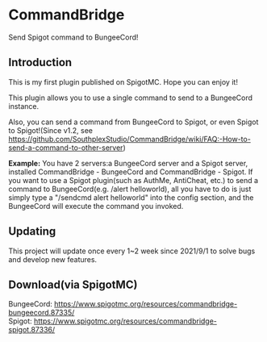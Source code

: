 # CommandBridge
Send Spigot command to BungeeCord!

## Introduction
This is my first plugin published on SpigotMC. Hope you can enjoy it!

This plugin allows you to use a single command to send to a BungeeCord instance.

Also, you can send a command from BungeeCord to Spigot, or even Spigot to Spigot!(Since v1.2, see https://github.com/SouthplexStudio/CommandBridge/wiki/FAQ:-How-to-send-a-command-to-other-server)

__Example:__
You have 2 servers:a BungeeCord server and a Spigot server, installed CommandBridge - BungeeCord and CommandBridge - Spigot.
If you want to use a Spigot plugin(such as AuthMe, AntiCheat, etc.) to send a command to BungeeCord(e.g. /alert helloworld), all you have to do is just simply type a "/sendcmd alert helloworld" into the config section, and the BungeeCord will execute the command you invoked.

## Updating
This project will update once every 1~2 week since 2021/9/1 to solve bugs and develop new features.

## Download(via SpigotMC)
BungeeCord: https://www.spigotmc.org/resources/commandbridge-bungeecord.87335/  
Spigot: https://www.spigotmc.org/resources/commandbridge-spigot.87336/
